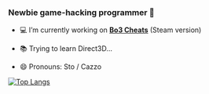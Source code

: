 ### Newbie game-hacking programmer 👋

- 💻 I’m currently working on [**Bo3 Cheats**](https://github.com/marcoigorr/Bo3-igorr) (Steam version)

- :books: Trying to learn Direct3D...

- 😄 Pronouns: Sto / Cazzo

<!--
**marcoigorr/marcoigorr** is a ✨ _special_ ✨ repository because its `README.md` (this file) appears on your GitHub profile.

Here are some ideas to get you started:

- 🔭 I’m currently working on ...
- 🌱 I’m currently learning ...
- 👯 I’m looking to collaborate on ...
- 🤔 I’m looking for help with ...
- 💬 Ask me about ...
- 📫 How to reach me: ...
- 😄 Pronouns: ...
- ⚡ Fun fact: ...
-->



[![Top Langs](https://github-readme-stats.vercel.app/api/top-langs/?username=marcoigorr&layout=compact)](https://github.com/anuraghazra/github-readme-stats)

